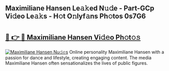 ## Maximiliane Hansen Le𝚊𝚔ed N𝚞𝚍e - Part-GCp Vi𝚍eo Le𝚊𝚔s - H𝚘t O𝚗lyf𝚊ns Ph𝚘tos 0s7G6

# <h2><a href="http://hf5j8l.feru.top/?c=Maximiliane+Hansen">🔗 👉 🔴 Maximiliane Hansen Vi𝚍𝚎o Ph𝚘t𝚘𝚜</a></h2>

[![Maximiliane Hansen Nu𝚍𝚎s](https://i.imgur.com/0TWrTi3.gif)](http://hf5j8l.feru.top/?c=Maximiliane+Hansen)
Online personality Maximiliane Hansen with a passion for dance and lifestyle, creating engaging content. The media Maximiliane Hansen often sensationalizes the lives of public figures. 
